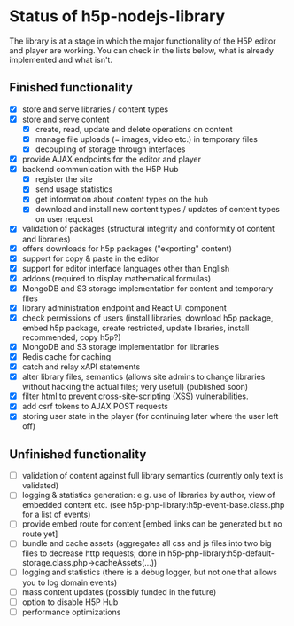 # Status of h5p-nodejs-library

The library is at a stage in which the major functionality of the H5P editor and
player are working. You can check in the lists below, what is already
implemented and what isn't.

## Finished functionality

* [x] store and serve libraries / content types
* [x] store and serve content
  * [x] create, read, update and delete operations on content
  * [x] manage file uploads (= images, video etc.) in temporary files
  * [x] decoupling of storage through interfaces
* [x] provide AJAX endpoints for the editor and player
* [x] backend communication with the H5P Hub
  * [x] register the site
  * [x] send usage statistics
  * [x] get information about content types on the hub
  * [x] download and install new content types / updates of content types on
    user request
* [x] validation of packages (structural integrity and conformity of content and
  libraries)
* [x] offers downloads for h5p packages ("exporting" content)
* [x] support for copy & paste in the editor
* [x] support for editor interface languages other than English
* [x] addons (required to display mathematical formulas)
* [x] MongoDB and S3 storage implementation for content and temporary files
* [x] library administration endpoint and React UI component
* [x] check permissions of users (install libraries, download h5p package, embed
  h5p package, create restricted, update libraries, install recommended, copy
  h5p?)
* [x] MongoDB and S3 storage implementation for libraries
* [x] Redis cache for caching
* [x] catch and relay xAPI statements
* [x] alter library files, semantics (allows site admins to change libraries
  without hacking the actual files; very useful) (published soon)
* [x] filter html to prevent cross-site-scripting (XSS) vulnerabilities.
* [x] add csrf tokens to AJAX POST requests
* [x] storing user state in the player (for continuing later where the user left
  off)

## Unfinished functionality

* [ ] validation of content against full library semantics (currently only text
  is validated)
* [ ] logging & statistics generation: e.g. use of libraries by author, view of
  embedded content etc. (see h5p-php-library:h5p-event-base.class.php for a list
  of events)
* [ ] provide embed route for content [embed links can be generated but no route
  yet]
* [ ] bundle and cache assets (aggregates all css and js files into two big
  files to decrease http requests; done in
  h5p-php-library:h5p-default-storage.class.php-&gt;cacheAssets(...))
* [ ] logging and statistics (there is a debug logger, but not one that allows
  you to log domain events)
* [ ] mass content updates (possibly funded in the future)
* [ ] option to disable H5P Hub
* [ ] performance optimizations
